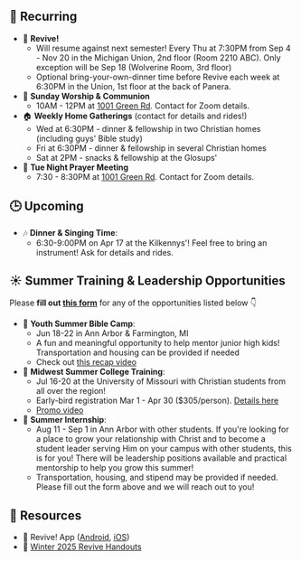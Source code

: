 ## 🔁 Recurring
- 🙌 **Revive!**
    - Will resume against next semester! Every Thu at 7:30PM from Sep 4 - Nov 20 in the Michigan Union, 2nd floor (Room 2210 ABC). Only exception will be Sep 18 (Wolverine Room, 3rd floor)
    - Optional bring-your-own-dinner time before Revive each week at 6:30PM in the Union, 1st floor at the back of Panera.
- 🙌 **Sunday Worship & Communion**
    - 10AM - 12PM at [1001 Green Rd](https://maps.app.goo.gl/oLEnSGYD7tf69Gjz7). Contact for Zoom details.
- 🏠 **Weekly Home Gatherings** (contact for details and rides!)
    - Wed at 6:30PM - dinner & fellowship in two Christian homes (including guys' Bible study)
    - Fri at 6:30PM - dinner & fellowship in several Christian homes
    - Sat at 2PM - snacks & fellowship at the Glosups'
- 🙏 **Tue Night Prayer Meeting**
    - 7:30 - 8:30PM at [1001 Green Rd](https://maps.app.goo.gl/oLEnSGYD7tf69Gjz7). Contact for Zoom details.

## 🕒 Upcoming
- 🎶 **Dinner & Singing Time**:
    - 6:30-9:00PM on Apr 17 at the Kilkennys'! Feel free to bring an instrument! Ask for details and rides.

## ☀️ Summer Training & Leadership Opportunities
Please **fill out [this form](https://forms.gle/LEWQdnE1YMwr693Q7)** for any of the opportunities listed below 👇
- 🌳 **Youth Summer Bible Camp**:
    - Jun 18-22 in Ann Arbor & Farmington, MI
    - A fun and meaningful opportunity to help mentor junior high kids! Transportation and housing can be provided if needed
    - Check out [this recap video](https://drive.google.com/file/d/1crm1O6WD4HbCYs6uqmii09s38w_OtqeV/view?usp=drivesdk)
- 🙌 **Midwest Summer College Training**:
    - Jul 16-20 at the University of Missouri with Christian students from all over the region!
    - Early-bird registration Mar 1 - Apr 30 ($305/person). [Details here](https://www.collegetraining.org/)
    - [Promo video](https://youtu.be/8ssqxBb_8mc?si=9J4VhCNNrwhSLplE)
- 🔨 **Summer Internship**:
    - Aug 11 - Sep 1 in Ann Arbor with other students. If you're looking for a place to grow your relationship with Christ and to become a student leader serving Him on your campus with other students, this is for you! There will be leadership positions available and practical mentorship to help you grow this summer!
    - Transportation, housing, and stipend may be provided if needed. Please fill out the form above and we will reach out to you!

## 📖 Resources
- 📱 Revive! App ([Android](https://play.google.com/store/apps/details?id=com.newandromo.dev2292363.app3300238&pcampaignid=web_share), [iOS](https://apps.apple.com/us/app/revive/id6473073801?platform=iphone))
- 📄 [Winter 2025 Revive Handouts](https://drive.google.com/drive/folders/1NNzmlFKc6CyKnoH7LbPYm6oF6j5LY5qO)
